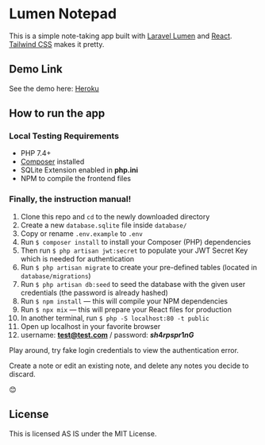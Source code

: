 # Lumen Notepad

This is a simple note-taking app built with [Laravel Lumen](https://lumen.laravel.com) and [React](https://reactjs.org). [Tailwind CSS](https://tailwindcss.com) makes it pretty.

## Demo Link
See the demo here: [Heroku](https://calm-depths-05469.herokuapp.com/)

## How to run the app
### Local Testing Requirements
- PHP 7.4+
- [Composer](https://getcomposer.org) installed
- SQLite Extension enabled in **php.ini**
- NPM to compile the frontend files

### Finally, the instruction manual!
1. Clone this repo and `cd` to the newly downloaded directory
2. Create a new `database.sqlite` file inside `database/`
3. Copy or rename `.env.example` to `.env`
4. Run `$ composer install` to install your Composer (PHP) dependencies
5. Then run `$ php artisan jwt:secret` to populate your JWT Secret Key which is needed for authentication
6. Run `$ php artisan migrate` to create your pre-defined tables (located in `database/migrations`)
7. Run `$ php artisan db:seed` to seed the database with the given user credentials (the password is already hashed)
8. Run `$ npm install` &mdash; this will compile your NPM dependencies
8. Run `$ npx mix` &mdash; this will prepare your React files for production
9. In another terminal, run `$ php -S localhost:80 -t public`
10. Open up localhost in your favorite browser
11. username: **test@test.com** / password: **$sh4rpspr1nG$**

Play around, try fake login credentials to view the authentication error.

Create a note or edit an existing note, and delete any notes you decide to discard.

😊

## License
This is licensed AS IS under the MIT License.